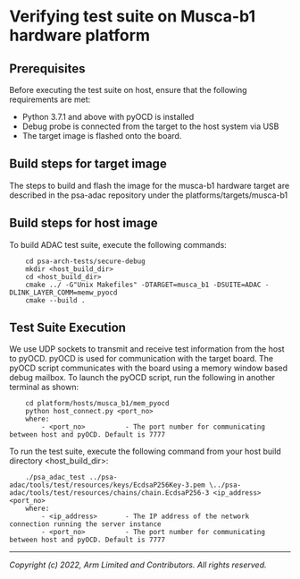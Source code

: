 
# Verifying test suite on Musca-b1 hardware platform

## Prerequisites

Before executing the test suite on host, ensure that the following requirements are met:

- Python 3.7.1 and above with pyOCD is installed
- Debug probe is connected from the target to the host system via USB
- The target image is flashed onto the board.

## Build steps for target image

The steps to build and flash the image for the musca-b1 hardware target are described in the psa-adac repository under the platforms/targets/musca-b1

## Build steps for host image

To build ADAC test suite, execute the following commands: <br/>
~~~
    cd psa-arch-tests/secure-debug
    mkdir <host_build_dir>
    cd <host_build_dir>
    cmake ../ -G"Unix Makefiles" -DTARGET=musca_b1 -DSUITE=ADAC -DLINK_LAYER_COMM=memw_pyocd
    cmake --build .
~~~

## Test Suite Execution

We use UDP sockets to transmit and receive test information from the host to pyOCD. pyOCD is used for communication with the target board. The pyOCD script communicates with the board using a memory window based debug mailbox.
To launch the pyOCD script, run the following in another terminal as shown:
~~~
	cd platform/hosts/musca_b1/mem_pyocd
	python host_connect.py <port_no>
	where:
        - <port_no>          - The port number for communicating between host and pyOCD. Default is 7777
~~~

To run the test suite, execute the following command from your host build directory <host_build_dir>:
~~~
    ./psa_adac_test ../psa-adac/tools/test/resources/keys/EcdsaP256Key-3.pem \../psa-adac/tools/test/resources/chains/chain.EcdsaP256-3 <ip_address> <port_no>
	where:
		- <ip_address>       - The IP address of the network connection running the server instance
        - <port_no>          - The port number for communicating between host and pyOCD. Default is 7777
~~~
--------------

*Copyright (c) 2022, Arm Limited and Contributors. All rights reserved.*

